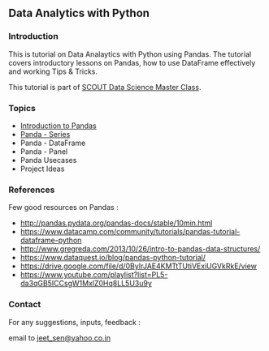 ## Data Analytics with Python

### Introduction

This is tutorial on Data Analaytics with Python using Pandas. 
The tutorial covers introductory lessons on Pandas, how to use DataFrame effectively and working Tips & Tricks.

This tutorial is part of [SCOUT Data Science Master Class](www.scoutlive.in).


### Topics

* [Introduction to Pandas](https://github.com/suvajit/Python-DataAnalytics/blob/master/Pandas-Introduction.ipynb)
* [Panda - Series](https://github.com/suvajit/Python-DataAnalytics/blob/master/Pandas%20-%20Series.ipynb)
* Panda - DataFrame
* Panda - Panel
* Panda Usecases
* Project Ideas


### References

Few good resources on Pandas :

* http://pandas.pydata.org/pandas-docs/stable/10min.html
* https://www.datacamp.com/community/tutorials/pandas-tutorial-dataframe-python
* http://www.gregreda.com/2013/10/26/intro-to-pandas-data-structures/
* https://www.dataquest.io/blog/pandas-python-tutorial/
* https://drive.google.com/file/d/0ByIrJAE4KMTtTUtiVExiUGVkRkE/view
* https://www.youtube.com/playlist?list=PL5-da3qGB5ICCsgW1MxlZ0Hq8LL5U3u9y


### Contact

For any suggestions, inputs, feedback :

email to [jeet_sen@yahoo.co.in](mailto:jeet_sen@yahoo.co.in)
